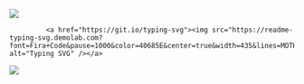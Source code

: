 ![](https://64.media.tumblr.com/e0d411fa86aed25cb149b3b76e8154b9/f93f0419a2a03b2f-7d/s2048x3072/20f7e334353a76a8ad0409d6ed454bbb26cdd443.pnj)
             
             <a href="https://git.io/typing-svg"><img src="https://readme-typing-svg.demolab.com?font=Fira+Code&pause=1000&color=40685E&center=true&width=435&lines=MOTHERS+%231+SPECIAL+BOY+JARED+!!!!1!;JARED+LOVES+HIS+FRIENDS%2C+HIS+FAMILY%2C;AND+YOU!+%E2%80%A2%3A%5D" alt="Typing SVG" /></a>

![](https://64.media.tumblr.com/036342570f35538cb3bdb28e1bd15ff8/f95dc1b64aa23caa-3d/s2048x3072/f1d4780806faa3f7f5ab19d0d539cb4bee9e0aad.pnj)
